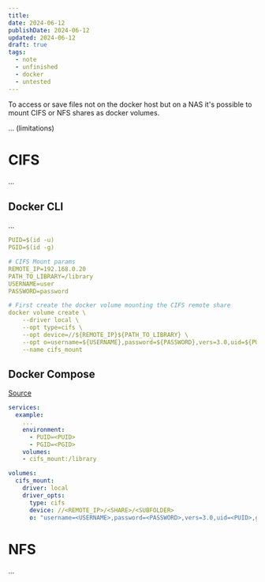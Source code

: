 ```yaml
---
title: 
date: 2024-06-12
publishDate: 2024-06-12
updated: 2024-06-12
draft: true
tags:
  - note
  - unfinished
  - docker
  - untested
---
```

 
To access or save files not on the docker host but on a NAS it's possible to mount CIFS or NFS shares as docker volumes.

... (limitations)

# CIFS

...

## Docker CLI

...

```yaml
PUID=$(id -u)
PGID=$(id -g)

# CIFS Mount params
REMOTE_IP=192.168.0.20
PATH_TO_LIBRARY=/library
USERNAME=user
PASSWORD=password

# First create the docker volume mounting the CIFS remote share
docker volume create \
    --driver local \
    --opt type=cifs \
    --opt device=//${REMOTE_IP}${PATH_TO_LIBRARY} \
    --opt o=username=${USERNAME},password=${PASSWORD},vers=3.0,uid=${PUID},gid=${PGID} \
    --name cifs_mount
```

## Docker Compose

[Source](https://docs.unmanic.app/docs/advanced/docker_compose_cifs_mounts/)

```yaml
services:
  example:
    ...
    environment:
      - PUID=<PUID>
      - PGID=<PGID>
    volumes:
    - cifs_mount:/library

volumes:
  cifs_mount:
    driver: local
    driver_opts:
      type: cifs    
      device: //<REMOTE_IP>/<SHARE>/<SUBFOLDER>
      o: "username=<USERNAME>,password=<PASSWORD>,vers=3.0,uid=<PUID>,gid=<PGID>"
```

# NFS

...